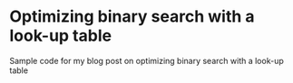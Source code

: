 Optimizing binary search with a look-up table
=============================================

Sample code for my blog post on optimizing binary search with a look-up table
